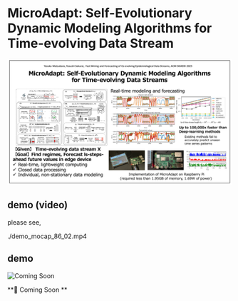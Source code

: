 


# MicroAdapt: Self-Evolutionary Dynamic Modeling Algorithms for Time-evolving Data Stream

![Example Image](./img/microadapt.png)


## demo (video)

please see, 

./demo_mocap_86_02.mp4



## demo

![Coming Soon](https://img.shields.io/badge/status-coming%20soon-red)

**🚧  Coming Soon **

<!-- 
please see, 

 ./notebooks/demo.ipynb



## requirements

### example: pyenv settings

```
$ pyenv install 3.8
$ pyenv virtualenv 3.8 sample
$ pyenv global sample
```

### install packages

```
pip install pykalman
pip install matplotlib
pip install opencv-python 
pip install scikit-learn
pip install pandas
pip install seaborn
pip install tqdm
```


or, 
```
pyenv install 3.8
pyenv virtualenv 3.8 sample
pyenv global sample
pip install -r ./src/requirements.txt
```
 -->
